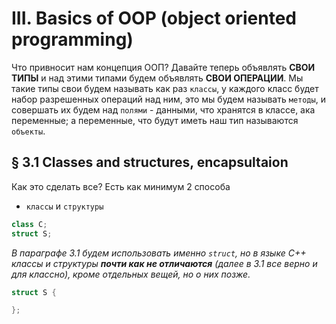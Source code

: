 # III. Basics of OOP (object oriented programming)

Что привносит нам концепция ООП? Давайте теперь объявлять **СВОИ ТИПЫ** и над этими типами будем объявлять **СВОИ ОПЕРАЦИИ**. Мы такие типы свои будем называть как раз `классы`, у каждого класс будет набор разрешенных операций над ним, это мы будем называть `методы`, и совершать их будем над `полями` - данными, что хранятся в классе, ака переменные; а переменные, что будут иметь наш тип называются `объекты`.

## § 3.1 Classes and structures, encapsultaion

Как это сделать все? Есть как минимум 2 способа 
- `классы` и `структуры`

```cpp
class C;
struct S;
```

_В параграфе 3.1 будем использовать именно `struct`, но в языке C++ классы и структуры **почти как не отличаются** (далее в 3.1 все верно и для классно), кроме отдельных вещей, но о них позже._

```cpp
struct S {

};
```

